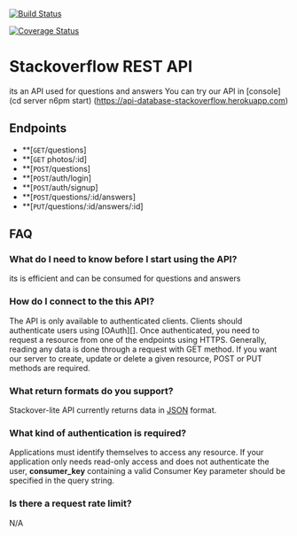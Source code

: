 [![Build Status](https://travis-ci.org/akpante3/stackoverflow-lite.svg?branch=master)](https://travis-ci.org/akpante3/stackoverflow-lite)

[![Coverage Status](https://coveralls.io/repos/github/akpante3/stackoverflow-lite/badge.svg)](https://coveralls.io/github/akpante3/stackoverflow-lite)

# Stackoverflow REST API
its an API used for questions and answers
You can try our API in [console](cd server n6pm start) (https://api-database-stackoverflow.herokuapp.com)


## Endpoints

- **[<code>GET</code>/questions]
- **[<code>GET</code> photos/:id]
- **[<code>POST</code>/questions]
- **[<code>POST</code>/auth/login]
- **[<code>POST</code>/auth/signup]
- **[<code>POST</code>/questions/:id/answers]
- **[<code>PUT</code>/questions/:id/answers/:id]


## FAQ
### What do I need to know before I start using the API?
its is efficient and can be consumed for questions and answers

### How do I connect to the this API?
The API is only available to authenticated clients. Clients should authenticate users using [OAuth][]. Once authenticated, you need to request a resource from one of the endpoints using HTTPS. Generally, reading any data is done through a request with GET method. If you want our server to create, update or delete a given resource, POST or PUT methods are required.

### What return formats do you support?
Stackover-lite API currently returns data in [JSON](http://json.org/ "JSON") format.

### What kind of authentication is required?
Applications must identify themselves to access any resource.
If your application only needs read-only access and does not authenticate the user, **consumer_key** containing a valid Consumer Key parameter should be specified in the query string.

### Is there a request rate limit?
N/A



